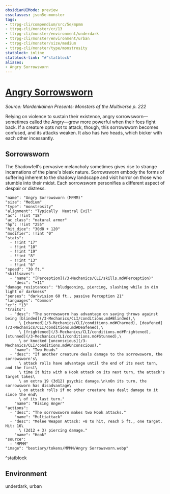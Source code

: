 ```yaml
---
obsidianUIMode: preview
cssclasses: json5e-monster
tags:
- ttrpg-cli/compendium/src/5e/mpmm
- ttrpg-cli/monster/cr/13
- ttrpg-cli/monster/environment/underdark
- ttrpg-cli/monster/environment/urban
- ttrpg-cli/monster/size/medium
- ttrpg-cli/monster/type/monstrosity
statblock: inline
statblock-link: "#^statblock"
aliases:
- Angry Sorrowsworn
---
```

# [Angry Sorrowsworn](3-Mechanics\CLI\bestiary\monstrosity/angry-sorrowsworn-mpmm.md)
*Source: Mordenkainen Presents: Monsters of the Multiverse p. 222*  

Relying on violence to sustain their existence, angry sorrowsworn—sometimes called the Angry—grow more powerful when their foes fight back. If a creature opts not to attack, though, this sorrowsworn becomes confused, and its attacks weaken. It also has two heads, which bicker with each other incessantly.

## Sorrowsworn

The Shadowfell's pervasive melancholy sometimes gives rise to strange incarnations of the plane's bleak nature. Sorrowsworn embody the forms of suffering inherent to the shadowy landscape and visit horror on those who stumble into their midst. Each sorrowsworn personifies a different aspect of despair or distress.

```statblock
"name": "Angry Sorrowsworn (MPMM)"
"size": "Medium"
"type": "monstrosity"
"alignment": "Typically  Neutral Evil"
"ac": !!int "18"
"ac_class": "natural armor"
"hp": !!int "255"
"hit_dice": "30d8 + 120"
"modifier": !!int "0"
"stats":
  - !!int "17"
  - !!int "10"
  - !!int "19"
  - !!int "8"
  - !!int "13"
  - !!int "6"
"speed": "30 ft."
"skillsaves":
  - "name": "[Perception](/3-Mechanics/CLI/skills.md#Perception)"
    "desc": "+11"
"damage_resistances": "bludgeoning, piercing, slashing while in dim light or darkness"
"senses": "darkvision 60 ft., passive Perception 21"
"languages": "Common"
"cr": "13"
"traits":
  - "desc": "The sorrowsworn has advantage on saving throws against being [blinded](/3-Mechanics/CLI/conditions.md#Blinded),\
      \ [charmed](/3-Mechanics/CLI/conditions.md#Charmed), [deafened](/3-Mechanics/CLI/conditions.md#Deafened),\
      \ [frightened](/3-Mechanics/CLI/conditions.md#Frightened), [stunned](/3-Mechanics/CLI/conditions.md#Stunned),\
      \ or knocked [unconscious](/3-Mechanics/CLI/conditions.md#Unconscious)."
    "name": "Two Heads"
  - "desc": "If another creature deals damage to the sorrowsworn, the sorrowsworn's\
      \ attack rolls have advantage until the end of its next turn, and the first\
      \ time it hits with a Hook attack on its next turn, the attack's target takes\
      \ an extra 19 (3d12) psychic damage.\n\nOn its turn, the sorrowsworn has disadvantage\
      \ on attack rolls if no other creature has dealt damage to it since the end\
      \ of its last turn."
    "name": "Rising Anger"
"actions":
  - "desc": "The sorrowsworn makes two Hook attacks."
    "name": "Multiattack"
  - "desc": "Melee Weapon Attack: +8 to hit, reach 5 ft., one target. Hit: 16\
      \ (2d12 + 3) piercing damage."
    "name": "Hook"
"source":
  - "MPMM"
"image": "bestiary/tokens/MPMM/Angry Sorrowsworn.webp"
```
^statblock

## Environment

underdark, urban